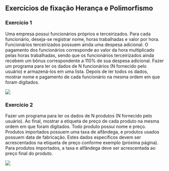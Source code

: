 ## Exercícios de fixação Herança e Polimorfismo

### Exercício 1

Uma empresa possui funcionários próprios e terceirizados. Para cada funcionário, deseja-se registrar nome, horas trabalhadas e valor por hora. Funcionários terceirizados possuem ainda uma despesa adicional.
O pagamento dos funcionários corresponde ao valor da hora multiplicado pelas horas trabalhadas, sendo que os funcionários terceirizados ainda recebem um bônus correspondente a 110% de sua despesa adicional.
Fazer um programa para ler os dados de N funcionários (N fornecido pelo usuário) e armazená-los em uma lista. Depois de ler todos os dados, mostrar nome e pagamento de cada funcionário na mesma ordem em que foram digitados.

![](img/diagrama-classes-func1.png)


### Exercício 2

Fazer um programa para ler os dados de N produtos (N fornecido pelo usuário). Ao final, mostrar a etiqueta de preço de cada produto na mesma ordem em que foram digitados.
Todo produto possui nome e preço. Produtos importados possuem uma taxa de alfândega, e produtos usados possuem data de fabricação.
Estes dados específicos devem ser acrescentados na etiqueta de preço conforme
exemplo (próxima página). Para produtos importados, a taxa e alfândega deve ser acrescentada ao preço final do produto.

![](img/diagrama-classes-func2.png)
